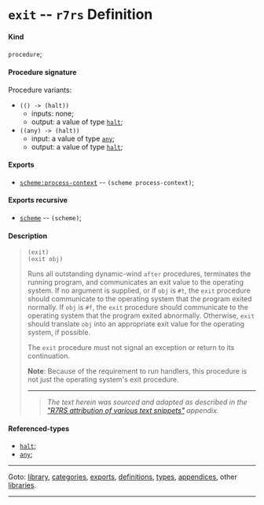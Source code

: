 

<a id='definition__r7rs__exit'></a>

# `exit` -- `r7rs` Definition


<a id='definition__r7rs__exit__kind'></a>

#### Kind

`procedure`;


<a id='definition__r7rs__exit__procedure-signature'></a>

#### Procedure signature

Procedure variants:
 * `(() -> (halt))`
   * inputs: none;
   * output: a value of type [`halt`](../../r7rs/types/halt.md#type__r7rs__halt);
 * `((any) -> (halt))`
   * input: a value of type [`any`](../../r7rs/types/any.md#type__r7rs__any);
   * output: a value of type [`halt`](../../r7rs/types/halt.md#type__r7rs__halt);


<a id='definition__r7rs__exit__exports'></a>

#### Exports

 * [`scheme:process-context`](../../r7rs/exports/scheme_3a_process-context.md#export__r7rs__scheme_3a_process-context) -- `(scheme process-context)`;


<a id='definition__r7rs__exit__exports-recursive'></a>

#### Exports recursive

 * [`scheme`](../../r7rs/exports/scheme.md#export__r7rs__scheme) -- `(scheme)`;


<a id='definition__r7rs__exit__description'></a>

#### Description

> ````
> (exit)
> (exit obj)
> ````
> 
> 
> Runs all outstanding dynamic-wind `after` procedures, terminates the
> running program, and communicates an exit value to the operating system.
> If no argument is supplied, or if `obj` is `#t`, the
> `exit` procedure should communicate to the operating system that the
> program exited normally.  If `obj` is `#f`, the `exit`
> procedure should communicate to the operating system that the program
> exited abnormally.  Otherwise, `exit` should translate `obj` into
> an appropriate exit value for the operating system, if possible.
> 
> The `exit` procedure
> must not signal an exception or return to its continuation.
> 
> **Note**:  Because of the requirement to run handlers, this procedure is not just the
> operating system's exit procedure.
> 
> 
> ----
> > *The text herein was sourced and adapted as described in the ["R7RS attribution of various text snippets"](../../r7rs/appendices/attribution.md#appendix__r7rs__attribution) appendix.*


<a id='definition__r7rs__exit__referenced-types'></a>

#### Referenced-types

 * [`halt`](../../r7rs/types/halt.md#type__r7rs__halt);
 * [`any`](../../r7rs/types/any.md#type__r7rs__any);

----

Goto: [library](../../r7rs/_index.md#library__r7rs), [categories](../../r7rs/categories/_index.md#toc__r7rs__categories), [exports](../../r7rs/exports/_index.md#toc__r7rs__exports), [definitions](../../r7rs/definitions/_index.md#toc__r7rs__definitions), [types](../../r7rs/types/_index.md#toc__r7rs__types), [appendices](../../r7rs/appendices/_index.md#toc__r7rs__appendices), other [libraries](../../_libraries.md#toc__libraries).

----

